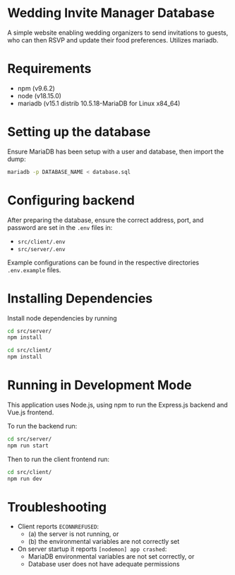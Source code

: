 # Wedding Invite Manager Database

A simple website enabling wedding organizers to send invitations to guests, who can then RSVP and update their food preferences. Utilizes mariadb.

# Requirements

- npm (v9.6.2)
- node (v18.15.0)
- mariadb (v15.1 distrib 10.5.18-MariaDB for Linux x84_64)

# Setting up the database

Ensure MariaDB has been setup with a user and database, then import the dump:

```bash
mariadb -p DATABASE_NAME < database.sql
```

# Configuring backend

After preparing the database, ensure the correct address, port, and password are set in the `.env` files in:

- `src/client/.env` 
- `src/server/.env`

Example configurations can be found in the respective directories `.env.example` files.

# Installing Dependencies

Install node dependencies by running

```bash
cd src/server/
npm install
```

```bash
cd src/client/
npm install
```

# Running in Development Mode

This application uses Node.js, using npm to run the Express.js backend and Vue.js frontend. 

To run the backend run:

```bash
cd src/server/
npm run start
```

Then to run the client frontend run:

```bash
cd src/client/
npm run dev
```

# Troubleshooting
- Client reports `ECONNREFUSED`:
    - (a) the server is not running, or 
    - (b) the environmental variables are not correctly set
- On server startup it reports `[nodemon] app crashed`:
    - MariaDB environmental variables are not set correctly, or
    - Database user does not have adequate permissions
